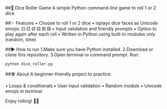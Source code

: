 ##🎲 Dice Roller Game
A simple Python command-line game to roll 1 or 2 dice.

##✨ Features
• Choose to roll 1 or 2 dice
• isplays dice faces as Unicode emojis: ⚀ ⚁ ⚂ ⚃ ⚄ ⚅
• Input validation and friendly prompts
• Option to play again after each roll
• Written in Python using built-in modules only (random, time)

##▶️ How to run
1.Make sure you have Python installed.
2.Download or clone this repository.
3.Open terminal or command prompt.
Run:
```bash
python dice_roller.py
```

##🛠 About
A beginner-friendly project to practice:

• Loops & conditionals
• User input validation
• Random module
• Unicode emojis in terminal

Enjoy rolling! 🎲✨
